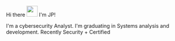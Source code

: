 Hi there <img src="https://raw.githubusercontent.com/MartinHeinz/master/wave.gif" width="30px"> I'm JP!

I'm a cybersecurity Analyst. I'm graduating in Systems analysis and development. Recently Security + Certified
